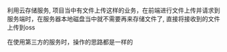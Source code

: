 ‍

  
利用云存储服务, 项目当中有文件上传这样的业务，在前端进行文件上传并请求到服务端时，在服务器本地磁盘当中就不需要再来存储文件了, 直接将接收到的文件上传到oss

在使用第三方的服务时，操作的思路都是一样的

‍

‍
